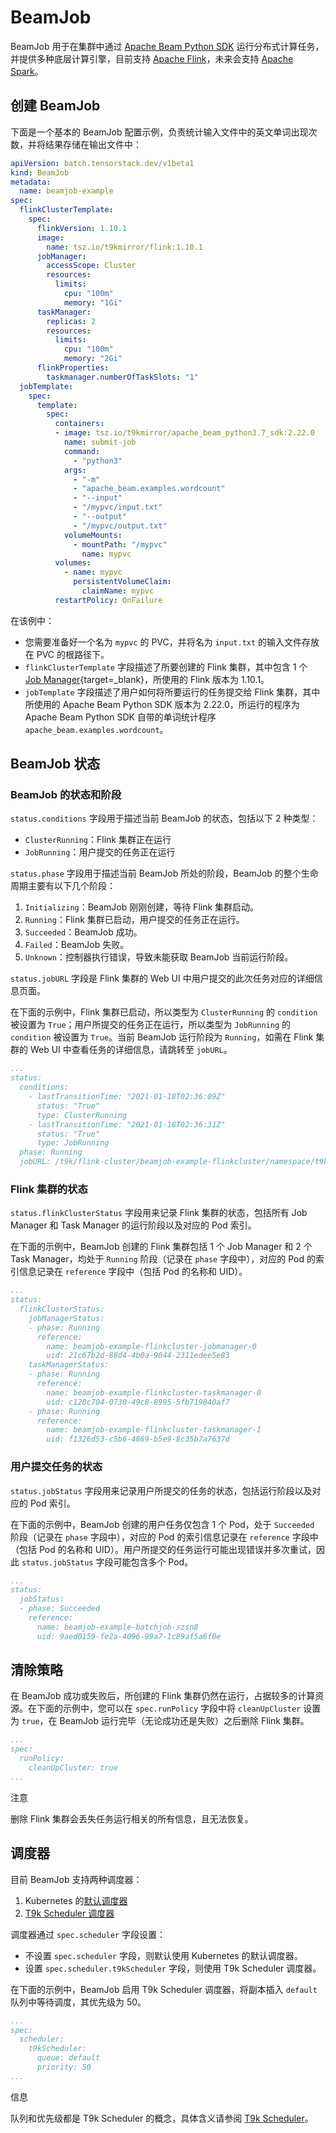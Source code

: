 # BeamJob

BeamJob 用于在集群中通过 <a target="_blank" rel="noopener noreferrer" href="https://beam.apache.org/documentation/sdks/python/">Apache Beam Python SDK</a> 运行分布式计算任务，并提供多种底层计算引擎，目前支持 <a target="_blank" rel="noopener noreferrer" href="https://flink.apache.org/">Apache Flink</a>，未来会支持 <a target="_blank" rel="noopener noreferrer" href="https://spark.apache.org/">Apache Spark</a>。

## 创建 BeamJob

下面是一个基本的 BeamJob 配置示例，负责统计输入文件中的英文单词出现次数，并将结果存储在输出文件中：

```yaml
apiVersion: batch.tensorstack.dev/v1beta1
kind: BeamJob
metadata:
  name: beamjob-example
spec:
  flinkClusterTemplate:
    spec:
      flinkVersion: 1.10.1
      image:
        name: tsz.io/t9kmirror/flink:1.10.1
      jobManager:
        accessScope: Cluster
        resources:
          limits:
            cpu: "100m"
            memory: "1Gi"
      taskManager:
        replicas: 2
        resources:
          limits:
            cpu: "100m"
            memory: "2Gi"
      flinkProperties:
        taskmanager.numberOfTaskSlots: "1"
  jobTemplate:
    spec:
      template:
        spec:
          containers:
          - image: tsz.io/t9kmirror/apache_beam_python3.7_sdk:2.22.0
            name: submit-job
            command:
              - "python3"
            args:
              - "-m"
              - "apache_beam.examples.wordcount"
              - "--input"
              - "/mypvc/input.txt"
              - "--output"
              - "/mypvc/output.txt"
            volumeMounts:
              - mountPath: "/mypvc"
                name: mypvc
          volumes:
            - name: mypvc
              persistentVolumeClaim:
                claimName: mypvc
          restartPolicy: OnFailure
```

在该例中：

* 您需要准备好一个名为 `mypvc` 的 PVC，并将名为 `input.txt` 的输入文件存放在 PVC 的根路径下。
* `flinkClusterTemplate` 字段描述了所要创建的 Flink 集群，其中包含 1 个 <a target="_blank" rel="noopener noreferrer" href="https://nightlies.apache.org/flink/flink-docs-release-1.11/concepts/flink-architecture.html#jobmanager) 和 2 个 [Task Manager](https://nightlies.apache.org/flink/flink-docs-release-1.11/concepts/flink-architecture.html#taskmanagers">Job Manager</a>{target=_blank}，所使用的 Flink 版本为 1.10.1。
* `jobTemplate` 字段描述了用户如何将所要运行的任务提交给 Flink 集群，其中所使用的 Apache Beam Python SDK 版本为 2.22.0，所运行的程序为 Apache Beam Python SDK 自带的单词统计程序 `apache_beam.examples.wordcount`。

## BeamJob 状态

### BeamJob 的状态和阶段

`status.conditions` 字段用于描述当前 BeamJob 的状态，包括以下 2 种类型：

* `ClusterRunning`：Flink 集群正在运行
* `JobRunning`：用户提交的任务正在运行

`status.phase` 字段用于描述当前 BeamJob 所处的阶段，BeamJob 的整个生命周期主要有以下几个阶段：

1. `Initializing`：BeamJob 刚刚创建，等待 Flink 集群启动。
2. `Running`：Flink 集群已启动，用户提交的任务正在运行。
3. `Succeeded`：BeamJob 成功。
4. `Failed`：BeamJob 失败。
5. `Unknown`：控制器执行错误，导致未能获取 BeamJob 当前运行阶段。

`status.jobURL` 字段是 Flink 集群的 Web UI 中用户提交的此次任务对应的详细信息页面。

在下面的示例中，Flink 集群已启动，所以类型为 `ClusterRunning` 的 `condition` 被设置为 `True`；用户所提交的任务正在运行，所以类型为 `JobRunning` 的 `condition` 被设置为 `True`。当前 BeamJob 运行阶段为 `Running`，如需在 Flink 集群的 Web UI 中查看任务的详细信息，请跳转至 `jobURL`。

```yaml
...
status:
  conditions:
    - lastTransitionTime: "2021-01-18T02:36:09Z"
      status: "True"
      type: ClusterRunning
    - lastTransitionTime: "2021-01-18T02:36:31Z"
      status: "True"
      type: JobRunning
  phase: Running
  jobURL: /t9k/flink-cluster/beamjob-example-flinkcluster/namespace/t9k-example/#/job/c9f62e4d61d089f351ab1f8b29e1df32/overview/
```

### Flink 集群的状态

`status.flinkClusterStatus` 字段用来记录 Flink 集群的状态，包括所有 Job Manager 和 Task Manager 的运行阶段以及对应的 Pod 索引。

在下面的示例中，BeamJob 创建的 Flink 集群包括 1 个 Job Manager 和 2 个 Task Manager，均处于 `Running` 阶段（记录在 `phase` 字段中），对应的 Pod 的索引信息记录在 `reference` 字段中（包括 Pod 的名称和 UID）。

```yaml
...
status:
  flinkClusterStatus:
    jobManagerStatus:
    - phase: Running
      reference:
        name: beamjob-example-flinkcluster-jobmanager-0
        uid: 21c67b2d-88d4-4b0a-9044-2311edee5e83
    taskManagerStatus:
    - phase: Running
      reference:
        name: beamjob-example-flinkcluster-taskmanager-0
        uid: c120c704-0730-49c8-8995-5fb719840af7
    - phase: Running
      reference:
        name: beamjob-example-flinkcluster-taskmanager-1
        uid: f1326d53-c5b6-4869-b5e9-8c35b7a7637d
```

### 用户提交任务的状态

`status.jobStatus` 字段用来记录用户所提交的任务的状态，包括运行阶段以及对应的 Pod 索引。

在下面的示例中，BeamJob 创建的用户任务仅包含 1 个 Pod，处于 `Succeeded` 阶段（记录在 `phase` 字段中），对应的 Pod 的索引信息记录在 `reference` 字段中（包括 Pod 的名称和 UID）。用户所提交的任务运行可能出现错误并多次重试，因此 `status.jobStatus` 字段可能包含多个 Pod。

```yaml
...
status:
  jobStatus:
  - phase: Succeeded
    reference:
      name: beamjob-example-batchjob-szsn8
      uid: 9aed0159-fe2a-4096-99a7-1c89af5a6f0e
```

## 清除策略

在 BeamJob 成功或失败后，所创建的 Flink 集群仍然在运行，占据较多的计算资源。在下面的示例中，您可以在 `spec.runPolicy` 字段中将 `cleanUpCluster` 设置为 `true`，在 BeamJob 运行完毕（无论成功还是失败）之后删除 Flink 集群。

```yaml
...
spec:
  runPolicy:
    cleanUpCluster: true
...
```

<aside class="note">
<div class="title">注意</div>

删除 Flink 集群会丢失任务运行相关的所有信息，且无法恢复。

</aside>

## 调度器

目前 BeamJob 支持两种调度器：

1. Kubernetes 的<a target="_blank" rel="noopener noreferrer" href="https://kubernetes.io/docs/concepts/scheduling-eviction/kube-scheduler/#kube-scheduler">默认调度器</a>
2. [T9k Scheduler 调度器](../scheduling/index.md)

调度器通过 `spec.scheduler` 字段设置：

* 不设置 `spec.scheduler` 字段，则默认使用 Kubernetes 的默认调度器。
* 设置 `spec.scheduler.t9kScheduler` 字段，则使用 T9k Scheduler 调度器。

在下面的示例中，BeamJob 启用 T9k Scheduler 调度器，将副本插入 `default` 队列中等待调度，其优先级为 50。

```yaml
...
spec:
  scheduler:
    t9kScheduler:
      queue: default
      priority: 50
...
```

<aside class="note info">
<div class="title">信息</div>

队列和优先级都是 T9k Scheduler 的概念，具体含义请参阅 [T9k Scheduler](../scheduling/index.md)。

</aside>
